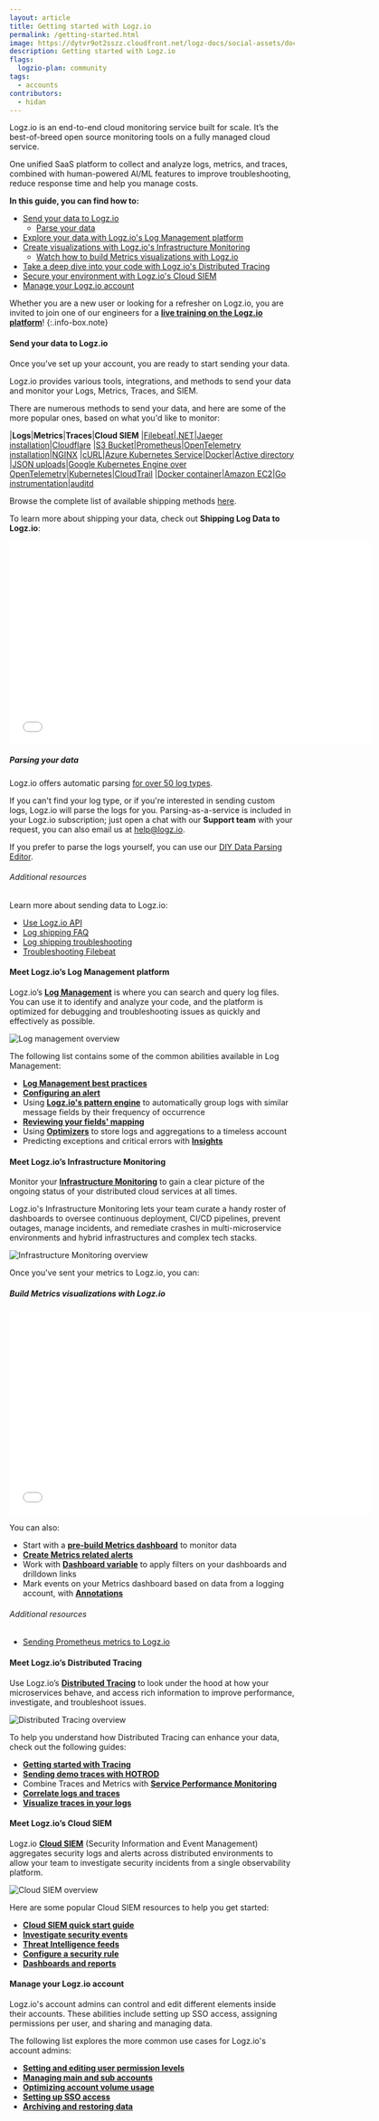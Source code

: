 ```yaml
---
layout: article
title: Getting started with Logz.io
permalink: /getting-started.html
image: https://dytvr9ot2sszz.cloudfront.net/logz-docs/social-assets/docs-social.jpg
description: Getting started with Logz.io
flags:
  logzio-plan: community
tags:
  - accounts
contributors:
  - hidan
---
```


Logz.io is an end-to-end cloud monitoring service built for scale. It’s the best-of-breed open source monitoring tools on a fully managed cloud service. 

One unified SaaS platform to collect and analyze logs, metrics, and traces, combined with human-powered AI/ML features to improve troubleshooting, reduce response time and help you manage costs.

**In this guide, you can find how to:**

* [Send your data to Logz.io](/getting-started.html#send-your-data-to-logzio)
  * [Parse your data](/getting-started.html#parsing-your-data)
* [Explore your data with Logz.io's Log Management platform](/getting-started.html#meet-logzios-log-management-platform)
* [Create visualizations with Logz.io's Infrastructure Monitoring](/getting-started.html#meet-logzios-infrastructure-monitoring)
  * [Watch how to build Metrics visualizations with Logz.io](/getting-started.html#build-metrics-visualizations-with-logzio)
* [Take a deep dive into your code with Logz.io's Distributed Tracing](/getting-started.html#meet-logzios-distributed-tracing)
* [Secure your environment with Logz.io's Cloud SIEM](/getting-started.html#meet-logzios-cloud-siem)
* [Manage your Logz.io account](/getting-started.html#manage-your-logzio-account)


Whether you are a new user or looking for a refresher on Logz.io, you are invited to join one of our engineers for a **[live training on the Logz.io platform](https://calendly.com/stevemccabe-logz/logz-io-training-101)**!
{:.info-box.note}

#### Send your data to Logz.io

Once you’ve set up your account, you are ready to start sending your data.

Logz.io provides various tools, integrations, and methods to send your data and monitor your Logs, Metrics, Traces, and SIEM.

There are numerous methods to send your data, and here are some of the more popular ones, based on what you'd like to monitor:

|**Logs**|**Metrics**|**Traces**|**Cloud SIEM**
|[Filebeat](https://app.logz.io/#/dashboard/send-your-data/log-sources/filebeat)|[.NET](https://app.logz.io/#/dashboard/send-your-data/prometheus-sources/dotnet-custom)|[Jaeger installation](https://app.logz.io/#/dashboard/send-your-data/tracing-sources/jaeger_collector)|[Cloudflare](https://app.logz.io/#/dashboard/send-your-data/security-sources/cloudflare)
|[S3 Bucket](https://app.logz.io/#/dashboard/send-your-data/log-sources/s3-bucket)|[Prometheus](https://app.logz.io/#/dashboard/send-your-data/prometheus-sources/prometheus-remote-write_shipping)|[OpenTelemetry installation](https://app.logz.io/#/dashboard/send-your-data/tracing-sources/opentelemetry)|[NGINX](https://app.logz.io/#/dashboard/send-your-data/security-sources/nginx)
|[cURL](https://app.logz.io/#/dashboard/send-your-data/log-sources/curl)|[Azure Kubernetes Service](https://app.logz.io/#/dashboard/send-your-data/prometheus-sources/otel-metrics-aks-helm)|[Docker](https://app.logz.io/#/dashboard/send-your-data/tracing-sources/docker-otel)|[Active directory](https://app.logz.io/#/dashboard/send-your-data/security-sources/active-directory-winserver)
|[JSON uploads](https://app.logz.io/#/dashboard/send-your-data/log-sources/json-uploads)|[Google Kubernetes Engine over OpenTelemetry](https://app.logz.io/#/dashboard/send-your-data/prometheus-sources/otel-metrics-gke-helm)|[Kubernetes](https://app.logz.io/#/dashboard/send-your-data/tracing-sources/otel-traces-helm)|[CloudTrail](https://app.logz.io/#/dashboard/send-your-data/security-sources/cloudtrail)
|[Docker container](https://app.logz.io/#/dashboard/send-your-data/log-sources/docker)|[Amazon EC2](https://app.logz.io/#/dashboard/send-your-data/prometheus-sources/aws-ec2-prometheus)|[Go instrumentation](https://app.logz.io/#/dashboard/send-your-data/tracing-sources/go-otel)|[auditd](https://app.logz.io/#/dashboard/send-your-data/security-sources/auditd)

Browse the complete list of available shipping methods [here](https://docs.logz.io/shipping/).

To learn more about shipping your data, check out **Shipping Log Data to Logz.io**:

<iframe class="vidyard_iframe" src="//play.vidyard.com/73rC8a2eWGzarBuUrSmuqu.html?" width=640 height=360 scrolling="no" frameborder="0" allowtransparency="true" allowfullscreen></iframe>


##### Parsing your data

Logz.io offers automatic parsing [for over 50 log types](https://docs.logz.io/user-guide/log-shipping/built-in-log-types.html).

If you can't find your log type, or if you're interested in sending custom logs, Logz.io will parse the logs for you. Parsing-as-a-service is included in your Logz.io subscription; just open a chat with our **Support team** with your request, you can also email us at [help@logz.io](mailto:help@logz.io).

If you prefer to parse the logs yourself, you can use our [DIY Data Parsing Editor](https://docs.logz.io/user-guide/mapping-and-parsing/sawmill-parsing.html). 

###### Additional resources

Learn more about sending data to Logz.io: 

* [Use Logz.io API](https://docs.logz.io/api/)
* [Log shipping FAQ](https://docs.logz.io/user-guide/log-shipping/faqs-logs/)
* [Log shipping troubleshooting](https://docs.logz.io/user-guide/log-shipping/log-shipping-troubleshooting.html)
* [Troubleshooting Filebeat](https://docs.logz.io/user-guide/log-shipping/filebeat-troubleshooting/)

#### Meet Logz.io’s Log Management platform

Logz.io’s **[Log Management](https://app.logz.io/#/dashboard/kibana)** is where you can search and query log files. You can use it to identify and analyze your code, and the platform is optimized for debugging and troubleshooting issues as quickly and effectively as possible.

![Log management overview](https://dytvr9ot2sszz.cloudfront.net/logz-docs/accounts/log-management-screenshot.png)

The following list contains some of the common abilities available in Log Management:

* **[Log Management best practices](https://docs.logz.io/user-guide/kibana/best-practices.html)**
* **[Configuring an alert](https://app.logz.io/#/dashboard/alerts/v2019/new)**
* Using **[Logz.io's pattern engine](https://docs.logz.io/user-guide/kibana/log-patterns.html)** to automatically group logs with similar message fields by their frequency of occurrence
* **[Reviewing your fields' mapping](https://docs.logz.io/user-guide/kibana/mapping/)**
* Using **[Optimizers](https://docs.logz.io/user-guide/optimizers/)** to store logs and aggregations to a timeless account
* Predicting exceptions and critical errors with **[Insights](https://docs.logz.io/user-guide/insights/)**


#### Meet Logz.io’s Infrastructure Monitoring

Monitor your **[Infrastructure Monitoring](https://app.logz.io/#/dashboard/metrics)** to gain a clear picture of the ongoing status of your distributed cloud services at all times. 

Logz.io's Infrastructure Monitoring lets your team curate a handy roster of dashboards to oversee continuous deployment, CI/CD pipelines, prevent outages, manage incidents, and remediate crashes in multi-microservice environments and hybrid infrastructures and complex tech stacks.

![Infrastructure Monitoring overview](https://dytvr9ot2sszz.cloudfront.net/logz-docs/accounts/infrastructure-monitoring-dashboard.png)

Once you've sent your metrics to Logz.io, you can:

##### Build Metrics visualizations with Logz.io

<iframe class="vidyard_iframe" src="//play.vidyard.com/JbB9wzNxqfRqDP2nyNGdvA.html?" width=640 height=360 scrolling="no" frameborder="0" allowtransparency="true" allowfullscreen></iframe>

You can also:

* Start with a **[pre-build Metrics dashboard](https://docs.logz.io/user-guide/infrastructure-monitoring/metrics-dashboards)** to monitor data
* **[Create Metrics related alerts]()**
* Work with **[Dashboard variable](https://docs.logz.io/user-guide/infrastructure-monitoring/configure-metrics-drilldown-links.html)** to apply filters on your dashboards and drilldown links
* Mark events on your Metrics dashboard based on data from a logging account, with **[Annotations](https://docs.logz.io/user-guide/infrastructure-monitoring/annotations/)**

###### Additional resources

* [Sending Prometheus metrics to Logz.io](https://logz.io/learn/sending-prometheus-metrics-to-logzio/)


#### Meet Logz.io’s Distributed Tracing

Use Logz.io’s **[Distributed Tracing](https://app.logz.io/#/dashboard/jaeger)** to look under the hood at how your microservices behave, and access rich information to improve performance, investigate, and troubleshoot issues.

![Distributed Tracing overview](https://dytvr9ot2sszz.cloudfront.net/logz-docs/accounts/tracing-dashboard.png)

To help you understand how Distributed Tracing can enhance your data, check out the following guides:

* **[Getting started with Tracing](https://docs.logz.io/user-guide/distributed-tracing/getting-started-tracing/)**
* **[Sending demo traces with HOTROD](https://docs.logz.io/user-guide/distributed-tracing/trace-hotrod-demo)**
* Combine Traces and Metrics with **[Service Performance Monitoring](https://docs.logz.io/user-guide/distributed-tracing/service-performance-monitoring)**
* **[Correlate logs and traces](https://docs.logz.io/user-guide/distributed-tracing/correlate-traces/)**
* **[Visualize traces in your logs](https://docs.logz.io/user-guide/distributed-tracing/visualize-traces/)**


#### Meet Logz.io’s Cloud SIEM 

Logz.io **[Cloud SIEM](https://app.logz.io/#/dashboard/security/summary)** (Security Information and Event Management) aggregates security logs and alerts across distributed environments to allow your team to investigate security incidents from a single observability platform.

![Cloud SIEM overview](https://dytvr9ot2sszz.cloudfront.net/logz-docs/accounts/siem-dashboard.png)

Here are some popular Cloud SIEM resources to help you get started:

* **[Cloud SIEM quick start guide](https://docs.logz.io/user-guide/cloud-siem/quick-guide.html)**
* **[Investigate security events](https://docs.logz.io/user-guide/cloud-siem/security-events.html)**
* **[Threat Intelligence feeds](https://docs.logz.io/user-guide/cloud-siem/threat-intelligence.html)**
* **[Configure a security rule](https://docs.logz.io/user-guide/cloud-siem/manage-security-rules.html)**
* **[Dashboards and reports](https://docs.logz.io/user-guide/cloud-siem/dashboards/)**

#### Manage your Logz.io account

Logz.io's account admins can control and edit different elements inside their accounts. These abilities include setting up SSO access, assigning permissions per user, and sharing and managing data.

The following list explores the more common use cases for Logz.io's account admins:

* **[Setting and editing user permission levels](https://docs.logz.io/user-guide/users/)**
* **[Managing main and sub accounts](https://docs.logz.io/user-guide/accounts/)**
* **[Optimizing account volume usage](https://docs.logz.io/user-guide/accounts/manage-account-usage.html)**
* **[Setting up SSO access](https://docs.logz.io/user-guide/users/single-sign-on/)**
* **[Archiving and restoring data](https://docs.logz.io/user-guide/archive-and-restore/)**